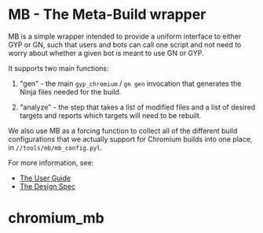 # MB - The Meta-Build wrapper

MB is a simple wrapper intended to provide a uniform interface to either
GYP or GN, such that users and bots can call one script and not need to
worry about whether a given bot is meant to use GN or GYP.

It supports two main functions:

1. "gen" - the main `gyp_chromium` / `gn gen` invocation that generates the
   Ninja files needed for the build.

2. "analyze" - the step that takes a list of modified files and a list of
   desired targets and reports which targets will need to be rebuilt.

We also use MB as a forcing function to collect all of the different 
build configurations that we actually support for Chromium builds into
one place, in `//tools/mb/mb_config.pyl`.

For more information, see:

* [The User Guide](docs/user_guide.md)
* [The Design Spec](docs/design_spec.md)
# chromium_mb
